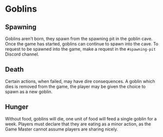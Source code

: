 # Goblins

## Spawning
Goblins aren’t born, they spawn from the spawning pit in the goblin cave.
Once the game has started, goblins can continue to spawn into the cave.
To request to be spawned into the game, make a request in the `#spawning-pit` Discord channel.

## Death
Certain actions, when failed, may have dire consequences.
A goblin which dies is removed from the game, the player may be given the choice to spawn as a new goblin.

## Hunger
Without food, goblins will die, one unit of food will feed a single goblin for a week.
Players must declare that they are eating as a minor action, as the Game Master cannot assume players are sharing nicely.
